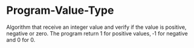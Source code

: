 # Program-Value-Type
Algorithm that receive an integer value and verify if the value is positive, negative or zero. The program return 1 for positive values, ‐1 for negative and 0 for 0.
